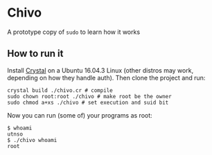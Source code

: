 # Chivo

A prototype copy of `sudo` to learn how it works

## How to run it

Install [Crystal](https://crystal-lang.org) on a Ubuntu 16.04.3 Linux (other distros may work, depending on how they handle auth). Then clone the project and run:

```
crystal build ./chivo.cr # compile
sudo chown root:root ./chivo # make root be the owner
sudo chmod a+xs ./chivo # set execution and suid bit
```

Now you can run (some of) your programs as root:

```
$ whoami
utnso
$ ./chivo whoami
root
```
